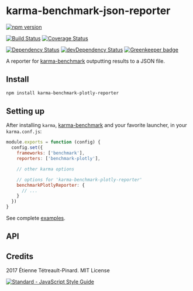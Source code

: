 # karma-benchmark-json-reporter

[![npm version][badge-version]][npm]

[![Build Status][badge-travis]][travis]
[![Coverage Status][badge-coveralls]][coveralls]

[![Dependency Status][badge-deps]][deps]
[![devDependency Status][badge-dev-deps]][dev-deps]
[![Greenkeeper badge][badge-greenkeeper]][greenkeeper]

A reporter for [karma-benchmark][karma-benchmark] outputting results to a JSON
file.

## Install

```bash
npm install karma-benchmark-plotly-reporter
```

## Setting up

After installing `karma`, [karma-benchmark][karma-benchmark] and your favorite
launcher, in your `karma.conf.js`:

```js
module.exports = function (config) {
  config.set({
    frameworks: ['benchmark'],
    reporters: ['benchmark-plotly'],

    // other karma options

    // options for 'karma-benchmark-plotly-reporter'
    benchmarkPlotlyReporter: {
      // ...
    }
  })
}
```

See complete [examples][example].

## API

## Credits

2017 Étienne Tétreault-Pinard. MIT License

[![Standard - JavaScript Style Guide](https://cdn.rawgit.com/feross/standard/master/badge.svg)](https://github.com/feross/standard)

[npm]: https://www.npmjs.com/package/karma-benchmark-plotly-reporter
[badge-version]: https://badge.fury.io/js/karma-benchmark-plotly-reporter.svg
[travis]: https://travis-ci.org/etpinard/karma-benchmark-plotly-reporter
[badge-travis]: https://travis-ci.org/etpinard/karma-benchmark-plotly-reporter.svg?branch=master
[coveralls]: https://coveralls.io/github/etpinard/karma-benchmark-plotly-reporter?branch=master
[badge-coveralls]: https://coveralls.io/repos/github/etpinard/karma-benchmark-plotly-reporter/badge.svg?branch=master
[badge-deps]: https://david-dm.org/etpinard/karma-benchmark-plotly-reporter.svg?style=flat-square
[deps]: https://david-dm.org/etpinard/karma-benchmark-plotly-reporter
[badge-dev-deps]: https://david-dm.org/etpinard/karma-benchmark-plotly-reporter/dev-status.svg?style=flat-square
[dev-deps]: https://david-dm.org/etpinard/karma-benchmark-plotly-reporter#info=devDependencies
[greenkeeper]: https://greenkeeper.io/
[badge-greenkeeper]: https://badges.greenkeeper.io/etpinard/karma-benchmark-plotly-reporter.svg
[karma-benchmark]: https://github.com/JamieMason/karma-benchmark
[example]: https://github.com/etpinard/karma-benchmark-plotly-reporter/tree/master/example
[example-02]: https://github.com/etpinard/karma-benchmark-plotly-reporter/blob/master/example/02-multiple-output-files/karma.conf.js
